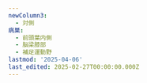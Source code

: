 ```yaml
---
newColumn3:
  - 対側
病巣:
  - 前頭葉内側
  - 脳梁膝部
  - 補足運動野
lastmod: '2025-04-06'
last_edited: 2025-02-27T00:00:00.000Z
---
```




